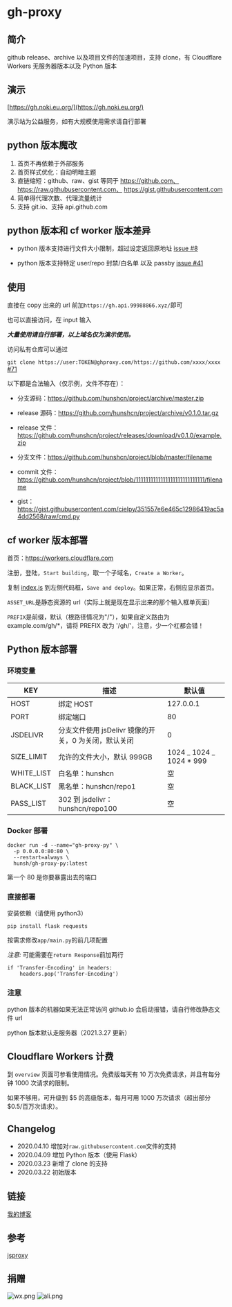 # gh-proxy

## 简介

github release、archive 以及项目文件的加速项目，支持 clone，有 Cloudflare Workers 无服务器版本以及 Python 版本

## 演示

[https://gh.noki.eu.org/](https://gh.noki.eu.org/)

演示站为公益服务，如有大规模使用需求请自行部署

## python 版本魔改

1. 首页不再依赖于外部服务
2. 首页样式优化：自动明暗主题
3. 直链缩短：github、raw、gist 等同于 https://github.com、 https://raw.githubusercontent.com、 https://gist.githubusercontent.com
4. 简单得代理次数、代理流量统计
5. 支持 git.io、支持 api.github.com

## python 版本和 cf worker 版本差异

- python 版本支持进行文件大小限制，超过设定返回原地址 [issue #8](https://github.com/hunshcn/gh-proxy/issues/8)

- python 版本支持特定 user/repo 封禁/白名单 以及 passby [issue #41](https://github.com/hunshcn/gh-proxy/issues/41)

## 使用

直接在 copy 出来的 url 前加`https://gh.api.99988866.xyz/`即可

也可以直接访问，在 input 输入

**_大量使用请自行部署，以上域名仅为演示使用。_**

访问私有仓库可以通过

`git clone https://user:TOKEN@ghproxy.com/https://github.com/xxxx/xxxx` [#71](https://github.com/hunshcn/gh-proxy/issues/71)

以下都是合法输入（仅示例，文件不存在）：

- 分支源码：https://github.com/hunshcn/project/archive/master.zip

- release 源码：https://github.com/hunshcn/project/archive/v0.1.0.tar.gz

- release 文件：https://github.com/hunshcn/project/releases/download/v0.1.0/example.zip

- 分支文件：https://github.com/hunshcn/project/blob/master/filename

- commit 文件：https://github.com/hunshcn/project/blob/1111111111111111111111111111/filename

- gist：https://gist.githubusercontent.com/cielpy/351557e6e465c12986419ac5a4dd2568/raw/cmd.py

## cf worker 版本部署

首页：https://workers.cloudflare.com

注册，登陆，`Start building`，取一个子域名，`Create a Worker`。

复制 [index.js](https://cdn.jsdelivr.net/gh/hunshcn/gh-proxy@master/index.js) 到左侧代码框，`Save and deploy`。如果正常，右侧应显示首页。

`ASSET_URL`是静态资源的 url（实际上就是现在显示出来的那个输入框单页面）

`PREFIX`是前缀，默认（根路径情况为"/"），如果自定义路由为 example.com/gh/\*，请将 PREFIX 改为 '/gh/'，注意，少一个杠都会错！

## Python 版本部署

### 环境变量

| KEY        | 描述                                                 | 默认值                    |
| ---------- | ---------------------------------------------------- | ------------------------- |
| HOST       | 绑定 HOST                                            | 127.0.0.1                 |
| PORT       | 绑定端口                                             | 80                        |
| JSDELIVR   | 分支文件使用 jsDelivr 镜像的开关，0 为关闭，默认关闭 | 0                         |
| SIZE_LIMIT | 允许的文件大小，默认 999GB                           | 1024 _ 1024 _ 1024 \* 999 |
| WHITE_LIST | 白名单：hunshcn                                      | 空                        |
| BLACK_LIST | 黑名单：hunshcn/repo1                                | 空                        |
| PASS_LIST  | 302 到 jsdelivr：hunshcn/repo100                     | 空                        |

### Docker 部署

```
docker run -d --name="gh-proxy-py" \
  -p 0.0.0.0:80:80 \
  --restart=always \
  hunsh/gh-proxy-py:latest
```

第一个 80 是你要暴露出去的端口

### 直接部署

安装依赖（请使用 python3）

`pip install flask requests`

按需求修改`app/main.py`的前几项配置

_注意:_ 可能需要在`return Response`前加两行

```python3
if 'Transfer-Encoding' in headers:
    headers.pop('Transfer-Encoding')
```

### 注意

python 版本的机器如果无法正常访问 github.io 会启动报错，请自行修改静态文件 url

python 版本默认走服务器（2021.3.27 更新）

## Cloudflare Workers 计费

到 `overview` 页面可参看使用情况。免费版每天有 10 万次免费请求，并且有每分钟 1000 次请求的限制。

如果不够用，可升级到 $5 的高级版本，每月可用 1000 万次请求（超出部分 $0.5/百万次请求）。

## Changelog

- 2020.04.10 增加对`raw.githubusercontent.com`文件的支持
- 2020.04.09 增加 Python 版本（使用 Flask）
- 2020.03.23 新增了 clone 的支持
- 2020.03.22 初始版本

## 链接

[我的博客](https://hunsh.net)

## 参考

[jsproxy](https://github.com/EtherDream/jsproxy/)

## 捐赠

![wx.png](https://img.maocdn.cn/img/2021/04/24/image.md.png)
![ali.png](https://www.helloimg.com/images/2021/04/24/BK9vmb.md.png)
